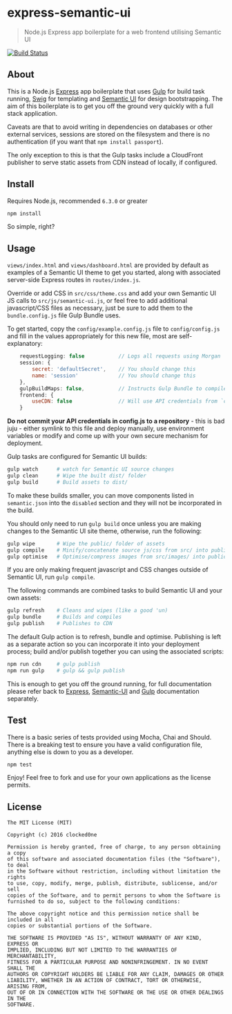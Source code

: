 # express-semantic-ui

> Node.js Express app boilerplate for a web frontend utilising Semantic UI

[![Build Status][travis-image]][travis-url]


## About

This is a Node.js [Express](https://www.npmjs.com/package/express) app boilerplate that uses [Gulp](https://www.npmjs.com/package/gulp) for build task running, [Swig](https://www.npmjs.com/package/swig) for templating and [Semantic UI](https://www.npmjs.com/package/semantic-ui) for design bootstrapping. The aim of this boilerplate is to get you off the ground very quickly with a full stack application.

Caveats are that to avoid writing in dependencies on databases or other external services, sessions are stored on the filesystem and there is no authentication (if you want that `npm install passport`).

The only exception to this is that the Gulp tasks include a CloudFront publisher to serve static assets from CDN instead of locally, if configured.

## Install

Requires Node.js, recommended `6.3.0` or greater

```bash
npm install
```

So simple, right?

## Usage

`views/index.html` and `views/dashboard.html` are provided by default as examples of a Semantic UI theme to get you started, along with associated server-side Express routes in `routes/index.js`.

Override or add CSS in `src/css/theme.css` and add your own Semantic UI JS calls to `src/js/semantic-ui.js`, or feel free to add additional javascript/CSS files as necessary, just be sure to add them to the `bundle.config.js` file Gulp Bundle uses.

To get started, copy the `config/example.config.js` file to `config/config.js` and fill in the values appropriately for this new file, most are self-explanatory:

```javascript
	requestLogging: false           // Logs all requests using Morgan
	session: {
		secret: 'defaultSecret',    // You should change this
		name: 'session'             // You should change this
	},
	gulpBuildMaps: false,           // Instructs Gulp Bundle to compile source maps
	frontend: {
		useCDN: false               // Will use API credentials from `cloudFrontS3` to publish to CDN
	}
```

**Do not commit your API credentials in config.js to a repository** - this is bad juju - either symlink to this file and deploy manually, use environment variables or modify and come up with your own secure mechanism for deployment.

Gulp tasks are configured for Semantic UI builds:

```bash
gulp watch      # watch for Semantic UI source changes
gulp clean      # Wipe the built dist/ folder
gulp build      # Build assets to dist/
```

To make these builds smaller, you can move components listed in `semantic.json` into the `disabled` section and they will not be incorporated in the build.

You should only need to run `gulp build` once unless you are making changes to the Semantic UI site theme, otherwise, run the following:

```bash
gulp wipe       # Wipe the public/ folder of assets
gulp compile    # Minify/concatenate source js/css from src/ into public/
gulp optimise   # Optimise/compress images from src/images/ into public/
```

If you are only making frequent javascript and CSS changes outside of Semantic UI, run `gulp compile`.

The following commands are combined tasks to build Semantic UI and your own assets:

```bash
gulp refresh    # Cleans and wipes (like a good 'un)
gulp bundle     # Builds and compiles
gulp publish    # Publishes to CDN
```

The default Gulp action is to refresh, bundle and optimise. Publishing is left as a separate action so you can incorporate it into your deployment process; build and/or publish together you can using the associated scripts:

```bash
npm run cdn     # gulp publish
npm run gulp    # gulp && gulp publish
```

This is enough to get you off the ground running, for full documentation please refer back to [Express](http://expressjs.com/en/4x/api.html), [Semantic-UI](http://semantic-ui.com/introduction/getting-started.html) and [Gulp](https://github.com/gulpjs/gulp/blob/master/docs/README.md) documentation separately.

## Test

There is a basic series of tests provided using Mocha, Chai and Should. There is a breaking test to ensure you have a valid configuration file, anything else is down to you as a developer.

```bash
npm test
```

Enjoy! Feel free to fork and use for your own applications as the license permits.

## License

```
The MIT License (MIT)

Copyright (c) 2016 clocked0ne

Permission is hereby granted, free of charge, to any person obtaining a copy
of this software and associated documentation files (the "Software"), to deal
in the Software without restriction, including without limitation the rights
to use, copy, modify, merge, publish, distribute, sublicense, and/or sell
copies of the Software, and to permit persons to whom the Software is
furnished to do so, subject to the following conditions:

The above copyright notice and this permission notice shall be included in all
copies or substantial portions of the Software.

THE SOFTWARE IS PROVIDED "AS IS", WITHOUT WARRANTY OF ANY KIND, EXPRESS OR
IMPLIED, INCLUDING BUT NOT LIMITED TO THE WARRANTIES OF MERCHANTABILITY,
FITNESS FOR A PARTICULAR PURPOSE AND NONINFRINGEMENT. IN NO EVENT SHALL THE
AUTHORS OR COPYRIGHT HOLDERS BE LIABLE FOR ANY CLAIM, DAMAGES OR OTHER
LIABILITY, WHETHER IN AN ACTION OF CONTRACT, TORT OR OTHERWISE, ARISING FROM,
OUT OF OR IN CONNECTION WITH THE SOFTWARE OR THE USE OR OTHER DEALINGS IN THE
SOFTWARE.
```

[travis-url]: https://travis-ci.org/clocked0ne/express-semantic-ui
[travis-image]: https://travis-ci.org/clocked0ne/express-semantic-ui.svg

